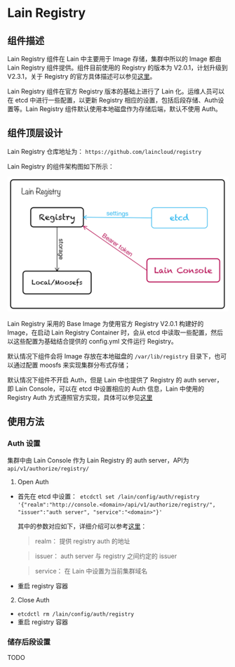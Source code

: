 # Lain Registry

## 组件描述
Lain Registry 组件在 Lain 中主要用于 Image 存储，集群中所以的 Image 都由 Lain Registry 组件提供。组件目前使用的 Registry 的版本为 V2.0.1，计划升级到 V2.3.1，关于 Registry 的官方具体描述可以参见[这里](https://github.com/docker/distribution)。

Lain Registry 组件在官方 Registry 版本的基础上进行了 Lain 化。运维人员可以在 etcd 中进行一些配置，以更新 Registry 相应的设置，包括后段存储、Auth设置等。Lain Registry 组件默认使用本地磁盘作为存储后端，默认不使用 Auth。

## 组件顶层设计

Lain Registry 仓库地址为： `https://github.com/laincloud/registry`

Lain Registry 的组件架构图如下所示：

![Lain Registry 架构图](img/registry/registry.png)

Lain Registry 采用的 Base Image 为使用官方 Registry V2.0.1 构建好的 Image，在启动 Lain Registry Container 时，会从 etcd 中读取一些配置，然后以这些配置为基础结合提供的 config.yml 文件运行 Registry。

默认情况下组件会将 Image 存放在本地磁盘的 `/var/lib/registry` 目录下，也可以通过配置 moosfs 来实现集群分布式存储；

默认情况下组件不开启 Auth，但是 Lain 中也提供了 Registry 的 auth server，即 Lain Console，可以在 etcd 中设置相应的 Auth 信息，Lain 中使用的 Registry Auth 方式遵照官方实现，具体可以参见[这里](https://docs.docker.com/registry/spec/auth/token/)


## 使用方法
### Auth 设置
集群中由 Lain Console 作为 Lain Registry 的 auth server，API为`api/v1/authorize/registry/`

1. Open Auth 

- 首先在 etcd 中设置：` etcdctl set /lain/config/auth/registry '{"realm":"http://console.<domain>/api/v1/authorize/registry/", "issuer":"auth server", "service":"<domain>"}'`
    
    其中的参数对应如下，详细介绍可以参考[这里](https://docs.docker.com/registry/configuration/#token)：
    
    > realm： 提供 registry auth 的地址
    
    > issuer： auth server 与 registry 之间约定的 issuer
    
    > service： 在 Lain 中设置为当前集群域名

- 重启 registry 容器

2. Close Auth
- `etcdctl rm /lain/config/auth/registry`
- 重启 registry 容器


### 储存后段设置
TODO
